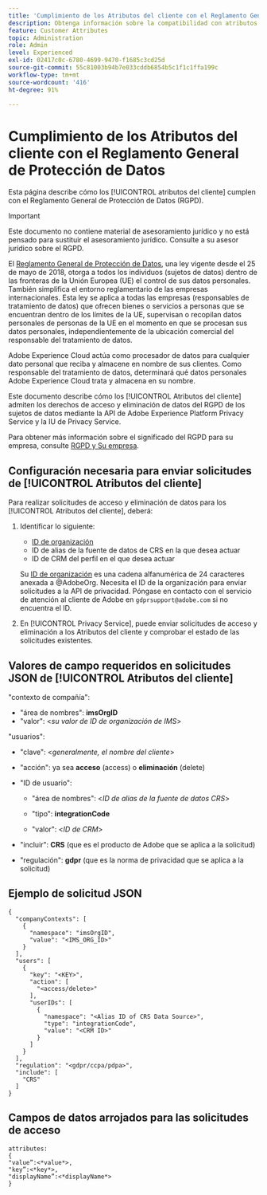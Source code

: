 ```yaml
---
title: 'Cumplimiento de los Atributos del cliente con el Reglamento General de Protección de Datos '
description: Obtenga información sobre la compatibilidad con atributos de cliente con el Reglamento General de Protección de Datos
feature: Customer Attributes
topic: Administration
role: Admin
level: Experienced
exl-id: 02417c0c-6780-4699-9470-f1685c3cd25d
source-git-commit: 55c81003b94b7e033cddb6854b5c1f1c1ffa199c
workflow-type: tm+mt
source-wordcount: '416'
ht-degree: 91%

---
```


# Cumplimiento de los Atributos del cliente con el Reglamento General de Protección de Datos

Esta página describe cómo los [!UICONTROL atributos del cliente] cumplen con el Reglamento General de Protección de Datos (RGPD).

>[!IMPORTANT]
>
>Este documento no contiene material de asesoramiento jurídico y no está pensado para sustituir el asesoramiento jurídico. Consulte a su asesor jurídico sobre el RGPD.

El [Reglamento General de Protección de Datos](https://business.adobe.com/es/privacy/general-data-protection-regulation.html), una ley vigente desde el 25 de mayo de 2018, otorga a todos los individuos (sujetos de datos) dentro de las fronteras de la Unión Europea (UE) el control de sus datos personales. También simplifica el entorno reglamentario de las empresas internacionales. Esta ley se aplica a todas las empresas (responsables de tratamiento de datos) que ofrecen bienes o servicios a personas que se encuentran dentro de los límites de la UE, supervisan o recopilan datos personales de personas de la UE en el momento en que se procesan sus datos personales, independientemente de la ubicación comercial del responsable del tratamiento de datos.

Adobe Experience Cloud actúa como procesador de datos para cualquier dato personal que reciba y almacene en nombre de sus clientes. Como responsable del tratamiento de datos, determinará qué datos personales Adobe Experience Cloud trata y almacena en su nombre.

Este documento describe cómo los [!UICONTROL Atributos del cliente] admiten los derechos de acceso y eliminación de datos del RGPD de los sujetos de datos mediante la API de Adobe Experience Platform Privacy Service y la IU de Privacy Service.

Para obtener más información sobre el significado del RGPD para su empresa, consulte [RGPD y Su empresa](https://business.adobe.com/privacy/general-data-protection-regulation.html).

## Configuración necesaria para enviar solicitudes de [!UICONTROL Atributos del cliente]

Para realizar solicitudes de acceso y eliminación de datos para los [!UICONTROL Atributos del cliente], deberá:

1. Identificar lo siguiente:

   * [ID de organización](#organizations.md)
   * ID de alias de la fuente de datos de CRS en la que desea actuar
   * ID de CRM del perfil en el que desea actuar

   Su [ID de organización](#organizations.md) es una cadena alfanumérica de 24 caracteres anexada a @AdobeOrg. Necesita el ID de la organización para enviar solicitudes a la API de privacidad. Póngase en contacto con el servicio de atención al cliente de Adobe en `gdprsupport@adobe.com` si no encuentra el ID.

1. En [!UICONTROL Privacy Service], puede enviar solicitudes de acceso y eliminación a los Atributos del cliente y comprobar el estado de las solicitudes existentes.

## Valores de campo requeridos en solicitudes JSON de [!UICONTROL Atributos del cliente]

&quot;contexto de compañía&quot;:

* &quot;área de nombres&quot;: **imsOrgID**
* &quot;valor&quot;: &lt;*su valor de ID de organización de IMS*>

&quot;usuarios&quot;:

* &quot;clave&quot;: &lt;*generalmente, el nombre del cliente*>

* &quot;acción&quot;: ya sea **acceso** (access) o **eliminación** (delete)

* &quot;ID de usuario&quot;:

   * &quot;área de nombres&quot;: &lt;*ID de alias de la fuente de datos CRS*>

   * &quot;tipo&quot;: **integrationCode**

   * &quot;valor&quot;: &lt;*ID de CRM*>

* &quot;incluir&quot;: **CRS** (que es el producto de Adobe que se aplica a la solicitud)

* &quot;regulación&quot;: **gdpr** (que es la norma de privacidad que se aplica a la solicitud)

## Ejemplo de solicitud JSON

```
{
  "companyContexts": [
    {
      "namespace": "imsOrgID",
      "value": "<IMS_ORG_ID>"
    }
  ],
  "users": [
    {
      "key": "<KEY>",
      "action": [
        "<access/delete>"
      ],
      "userIDs": [
        {
          "namespace": "<Alias ID of CRS Data Source>",
          "type": "integrationCode",
          "value": "<CRM ID>"
        }
      ]
    }
  ],
  "regulation": "<gdpr/ccpa/pdpa>",
  "include": [
    "CRS"
  ]
}
```

## Campos de datos arrojados para las solicitudes de acceso

```
attributes:
{
"value”:<*value*>,
"key”:<*key*>,
"displayName”:<*displayName*>
}
```
